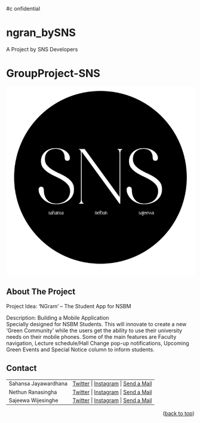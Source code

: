 #c onfidential

# ngran_bySNS
A Project by SNS Developers

# GroupProject-SNS

<div align="center">
  <a href="https://github.com/methjaya/GroupProject-SNS">
    <img class="center" src="snslogo.png" alt="SNSLogo.png" border="0">
  </a>

</div>

<!-- ABOUT THE PROJECT -->

## About The Project

Project Idea: ‘NGram’  – The Student App for NSBM

Description: Building a Mobile Application        
Specially designed for NSBM Students.
This will innovate to create a new ‘Green Community’ while the users get the ability to use their university needs on their mobile phones.
Some of the main features are Faculty navigation, Lecture schedule/Hall Change pop-up notifications, Upcoming Green Events and Special Notice column to inform students.


<!-- CONTACT -->

## Contact

<table>

 <tr>
    <td>Sahansa Jayawardhana</td>
    <td><a href="https://twitter.com/sahansajay">Twitter</a> | <a href="https://www.instagram.com/seasonsixty/">Instagram</a> | <a href="mailto:methjaya252@gmail.com">Send a Mail</a></td>
  </tr>


  <tr>
    <td>Nethun Ranasingha</td>
    <td><a href="https://twitter.com/@Black_Demon223">Twitter</a> | <a href="https://www.instagram.com/nethun._.ranasinghe/">Instagram</a> | <a href="mailto:nethun223@gmail.com">Send a Mail</a></td>
  </tr>
   
 
  <tr>
    <td>Sajeewa Wijesinghe</td>
    <td><a href="">Twitter</a> | <a href="https://www.instagram.com/lsandmanl24/">Instagram</a> | <a href="mailto:Sajeewadw@gmail.com">Send a Mail</a></td>
  </tr>
  
</table>


<p align="right">(<a href="#top">back to top</a>)</p>
